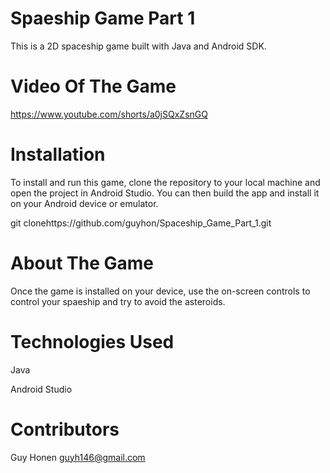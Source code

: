 # Spaeship Game Part 1
  This is a 2D spaceship game built with Java and Android SDK.
  

# Video Of The Game
 https://www.youtube.com/shorts/a0jSQxZsnGQ
  

# Installation
  To install and run this game, clone the repository to your local machine and open the project in Android Studio. You can then build the app and install it on your      Android device or emulator.

  git clonehttps://github.com/guyhon/Spaceship_Game_Part_1.git

# About The Game
  Once the game is installed on your device,  use the on-screen controls to control your spaeship and try to avoid the asteroids. 

# Technologies Used
  Java
  
  Android Studio

# Contributors
  Guy Honen guyh146@gmail.com
